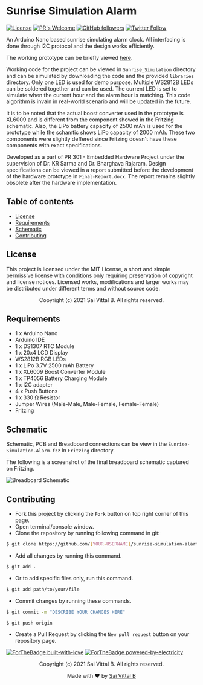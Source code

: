 # Sunrise Simulation Alarm

[![License](https://img.shields.io/badge/License-MIT-blue.svg)](https://opensource.org/licenses/MIT)
[![PR's Welcome](https://img.shields.io/badge/PRs-welcome-brightgreen.svg?style=flat)](http://makeapullrequest.com)
[![GitHub followers](https://img.shields.io/github/followers/saivittalb.svg?style=social&label=Follow)](https://github.com/saivittalb?tab=followers)
[![Twitter Follow](https://img.shields.io/twitter/follow/saivittalb.svg?style=social)](https://twitter.com/saivittalb)

An Arduino Nano based sunrise simulating alarm clock. All interfacing is done through I2C protocol and the design works efficiently.

The working prototype can be briefly viewed [here](https://user-images.githubusercontent.com/36305142/123651983-888baf00-d849-11eb-85a4-524fbc1135b1.jpeg).

Working code for the project can be viewed in ```Sunrise_Simulation``` directory and can be simulated by downloading the code and the provided ```libraries``` directory. Only one LED is used for demo purpose. Multiple WS2812B LEDs can be soldered together and can be used. The current LED is set to simulate when the current hour and the alarm hour is matching. This code algorithm is invain in real-world scenario and will be updated in the future.

It is to be noted that the actual boost converter used in the prototype is XL6009 and is different from the component showed in the Fritzing schematic. Also, the LiPo battery capacity of 2500 mAh is used for the prototype while the schamtic shows LiPo capacity of 2000 mAh. These two components were slightly deffered since Fritzing doesn't have these components with exact specifications.

Developed as a part of PR 301 - Embedded Hardware Project under the supervision of Dr. KR Sarma and Dr. Bharghava Rajaram. Design specifications can be viewed in a report submitted before the development of the hardware prototype in ```Final-Report.docx```. The report remains slightly obsolete after the hardware implementation.

## Table of contents

* [License](#license)
* [Requirements](#requirements)
* [Schematic](#schematic)
* [Contributing](#contributing)

## License

This project is licensed under the MIT License, a short and simple permissive license with conditions only requiring preservation of copyright and license notices. Licensed works, modifications and larger works may be distributed under different terms and without source code.

<p align="center"> Copyright (c) 2021 Sai Vittal B. All rights reserved.</p>

## Requirements

* 1 x Arduino Nano
* Arduino IDE
* 1 x DS1307 RTC Module
* 1 x 20x4 LCD Display
* WS2812B RGB LEDs
* 1 x LiPo 3.7V 2500 mAh Battery
* 1 x XL6009 Boost Converter Module
* 1 x TP4056 Battery Charging Module
* 1 x I2C adapter
* 4 x Push Buttons
* 1 x 330 Ω Resistor
* Jumper Wires (Male-Male, Male-Female, Female-Female)
* Fritzing

## Schematic

Schematic, PCB and Breadboard connections can be view in the ```Sunrise-Simulation-Alarm.fzz``` in ```Fritzing``` directory.

The following is a screenshot of the final breadboard schematic captured on Fritzing.

![Breadboard Schematic](https://user-images.githubusercontent.com/36305142/123655361-870fb600-d84c-11eb-8ad1-d0e82ec60964.png)

## Contributing

* Fork this project by clicking the ```Fork``` button on top right corner of this page.
* Open terminal/console window.
* Clone the repository by running following command in git:

```bash
$ git clone https://github.com/[YOUR-USERNAME]/sunrise-simulation-alarm.git
```

* Add all changes by running this command.

```bash
$ git add .
```

* Or to add specific files only, run this command.

```bash
$ git add path/to/your/file
```

* Commit changes by running these commands.

```bash
$ git commit -m "DESCRIBE YOUR CHANGES HERE"

$ git push origin
```

* Create a Pull Request by clicking the ```New pull request``` button on your repository page.

[![ForTheBadge built-with-love](http://ForTheBadge.com/images/badges/built-with-love.svg)](https://GitHub.com/saivittalb/)
[![ForTheBadge powered-by-electricity](http://ForTheBadge.com/images/badges/powered-by-electricity.svg)](http://ForTheBadge.com)

<p align="center"> Copyright (c) 2021 Sai Vittal B. All rights reserved.</p>
<p align="center"> Made with ❤ by <a href="https://github.com/saivittalb">Sai Vittal B</a></p>
